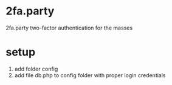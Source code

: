 # 2fa.party
2fa.party two-factor authentication for the masses

# setup

1. add folder config
2. add file db.php to config folder with proper login credentials


